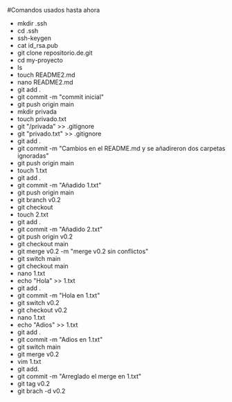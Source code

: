 #Comandos usados hasta ahora
- mkdir .ssh
- cd .ssh
- ssh-keygen
- cat id_rsa.pub
- git clone repositorio.de.git
- cd my-proyecto
- ls
- touch README2.md
- nano README2.md
- git add .
- git commit -m "commit inicial"
- git push origin main
- mkdir privada
- touch privado.txt
- git "/privada" >> .gitignore
- git "privado.txt" >> .gitignore
- git add .
- git commit -m "Cambios en el README.md y se añadireron dos carpetas ignoradas"
- git push origin main
- touch 1.txt
- git add .
- git commit -m "Añadido 1.txt"
- git push origin main
- git branch v0.2
- git checkout
- touch 2.txt
- git add .
- git commit -m "Añadido 2.txt"
- git push origin v0.2
- git checkout main
- git merge v0.2 -m "merge v0.2 sin conflictos"
- git switch main
- git checkout main
- nano 1.txt
- echo "Hola" >> 1.txt
- git add .
- git commit -m "Hola en 1.txt"
- git switch v0.2
- git checkout v0.2
- nano 1.txt
- echo "Adios" >> 1.txt
- git add .
- git commit -m "Adios en 1.txt"
- git switch main
- git merge v0.2
- vim 1.txt
- git add.
- git commit -m "Arreglado el merge en 1.txt" 
- git tag v0.2
- git brach -d v0.2

